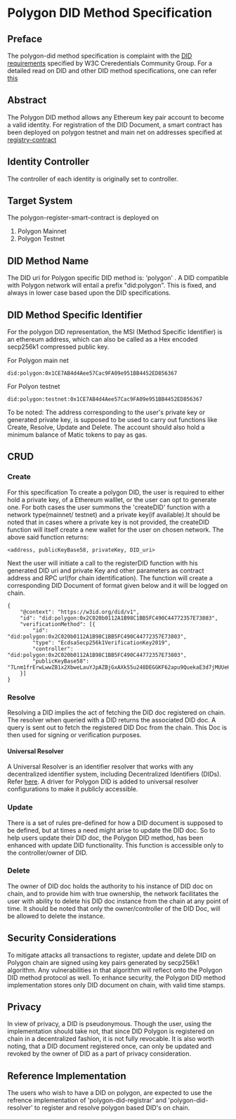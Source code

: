 # Polygon DID Method Specification

## Preface
The polygon-did method specification is complaint with the [DID requirements](https://www.w3.org/TR/did-core/#ref-for-dfn-did-documents-3) specified by W3C Creredentials Community Group. For a detailed read on DID and other DID method specifications, one can refer [this](https://github.com/WebOfTrustInfo/rwot5-boston/blob/master/topics-and-advance-readings/did-primer.md)

## Abstract

The Polygon DID method allows any Ethereum key pair account to become a valid identity. For registration of the DID Document, a smart contract has been deployed on polygon testnet and main net on addresses specified at [registry-contract](https://gitlab.com/polygon-did/polygon-did-registry-contract)

## Identity Controller

The controller of each identity is originally set to controller.

## Target System

The polygon-register-smart-contract is deployed on

1. Polygon Mainnet
2. Polygon Testnet

## DID Method Name

The DID uri for Polygon specific DID method is: 'polygon' .
A DID compatible with Polygon network will entail a prefix "did:polygon". This is fixed, and always in lower case based upon the DID specifications. 

## DID Method Specific Identifier

For the polygon DID representation, the MSI (Method Specific Identifier) is an ethereum address, which can also be called as a Hex encoded secp256k1 compressed public key. 

For Polygon main net
```
did:polygon:0x1CE7AB4d4Aee57Cac9FA09e951BB4452ED856367
```
For Polyon testnet
```
did:polygon:testnet:0x1CE7AB4d4Aee57Cac9FA09e951BB4452ED856367
```
To be noted:
The address corresponding to the user's private key or generated private key, is supposed to be used to carry out functions like Create, Resolve, Update and Delete. The account should also hold a minimum balance of Matic tokens to pay as gas.

## CRUD

### Create

For this specification To create a polygon DID, the user is required to either hold a private key, of a Ethereum walllet, or the user can opt to generate one. For both cases the user summons the 'createDID' function with a network type(mainnet/ testnet) and a private key(if available).It should be noted that in cases where a private key is not provided, the createDID function will itself create a new wallet for the user on chosen network. The above said function returns:

```
<address, publicKeyBase58, privateKey, DID_uri>
```

Next the user will initiate a call to the registerDID function  with his generated DID uri and private Key and other parameters as contract address and RPC url(for chain identification). The function will create a corresponding DID Document of format given below and it will be logged on chain.

```
{
	"@context": "https://w3id.org/did/v1",
	"id": "did:polygon:0x2C020b0112A1B98C1BB5FC490C44772357E73803",
	"verificationMethod": [{
		"id": "did:polygon:0x2C020b0112A1B98C1BB5FC490C44772357E73803",
		"type": "EcdsaSecp256k1VerificationKey2019",
		"controller": "did:polygon:0x2C020b0112A1B98C1BB5FC490C44772357E73803",
		"publicKeyBase58": "7Lnm1frErwLwwZB1x2XbweLauYJpAZBjGxAXk55u248DEGGKF62apu9QuekaE3d7jMUUeHjk2F4sSYqKF3oeQ6b3ZLuMb"
	}]
}
```

### Resolve

Resolving a DID implies the act of fetching the DID doc registered on chain. The resolver when queried with a DID returns the associated DID doc. A query is sent out to fetch the registered DID Doc from the chain. This Doc is then used for signing or verification purposes.

#### Universal Resolver

A Universal Resolver is an identifier resolver that works with any decentralized identifier system, including Decentralized Identifiers (DIDs). Refer [here](https://github.com/decentralized-identity/universal-resolver). A driver for Polygon DID is added to universal resolver configurations to make it publicly accessible.

### Update

There is a set of rules pre-defined for how a DID document is supposed to be defined, but at times a need might arise to update the DID doc. So to help users update their DID doc, the Polygon DID method, has been enhanced with update DID functionality. This function is accessible only to the controller/owner of DID. 

### Delete

The owner of DID doc holds the authority to his instance of DID doc on chain, and to provide him with true ownership, the network facilitates the user with ability to delete his DID doc instance from the chain at any point of time. It should be noted that only the owner/controller of the DID Doc, will be allowed to delete the instance.

## Security Considerations

To mitigate attacks all transactions to register, update and delete DID on Polygon chain are signed using key pairs generated by secp256k1 algorithm. Any vulnerabilities in that algorithm will reflect onto the Polygon DID method protocol as well.
To enhance security, the Polygon DID method implementation stores only DID document on chain, with valid time stamps.

## Privacy

In view of privacy, a DID is pseudonymous. Though the user, using the implementation should take not, that since DID Polygon is registered on chain in a decentralized fashion, it is not fully revocable. It is also worth noting, that a DID document registered once, can only be updated and revoked by the owner of DID as a part of privacy consideration.

## Reference Implementation

The users who wish to have a DID on polygon, are expected to use the refrence implementation of 'polygon-did-registrar' and 'polygon-did-resolver' to register and resolve polygon based DID's on chain.
